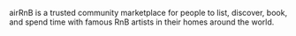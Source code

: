 airRnB is a trusted community marketplace for people to list, discover, book, and spend time with famous RnB artists in their homes around the world.
